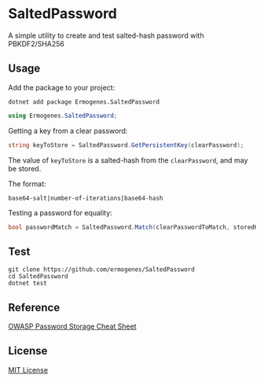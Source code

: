 # SaltedPassword
A simple utility to create and test salted-hash password with PBKDF2/SHA256

## Usage
Add the package to your project:
```
dotnet add package Ermogenes.SaltedPassword
```

```cs
using Ermogenes.SaltedPassword;
```

Getting a key from a clear password:
```cs
string keyToStore = SaltedPassword.GetPersistentKey(clearPassword);
```

The value of `keyToStore` is a salted-hash from the `clearPassword`, and may be stored.

The format: 
```
base64-salt|number-of-iterations|base64-hash
```

Testing a password for equality:
```cs
bool passwordMatch = SaltedPassword.Match(clearPasswordToMatch, storedKey);
```

## Test
```
git clone https://github.com/ermogenes/SaltedPassword
cd SaltedPassword
dotnet test
```

## Reference
[OWASP Password Storage Cheat Sheet](https://cheatsheetseries.owasp.org/cheatsheets/Password_Storage_Cheat_Sheet.html)

## License
[MIT License](LICENSE)
